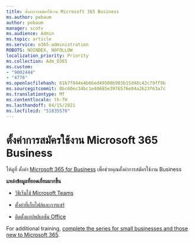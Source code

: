 ```yaml
---
title: ตั้งค่าการสมัครใช้งาน Microsoft 365 Business
ms.author: pebaum
author: pebaum
manager: scotv
ms.audience: Admin
ms.topic: article
ms.service: o365-administration
ROBOTS: NOINDEX, NOFOLLOW
localization_priority: Priority
ms.collection: Adm_O365
ms.custom:
- "9002444"
- "4776"
ms.openlocfilehash: 61b7f044e4b66ed49500b903b15d48c42c79ff9b
ms.sourcegitcommit: 8bc60ec34bc1e40685e3976576e04a2623f63a7c
ms.translationtype: MT
ms.contentlocale: th-TH
ms.lasthandoff: 04/15/2021
ms.locfileid: "51835578"
---
```

# <a name="set-up-a-microsoft-365-business-subscription"></a>ตั้งค่าการสมัครใช้งาน Microsoft 365 Business

ให้ดูที่ ตั้งค่า [Microsoft 365 for Business](https://docs.microsoft.com/microsoft-365/admin/setup/setup?view=o365-worldwide) เพื่อช่วยคุณตั้งค่าการสมัครใช้งาน Business 

**แหล่งข้อมูลที่ยอดเยี่ยมมากขึ้น**

- [วิธีเริ่มใช้ Microsoft Teams](https://docs.microsoft.com/microsoftteams/how-to-roll-out-teams?toc=%2Foffice365%2Fadmin%2Ftoc.json&bc=%2Foffice365%2Fadmin%2Fbreadcrumb%2Ftoc.json&view=o365-worldwide)

- [ตั้งค่าที่เก็บไฟล์และการแชร์](https://docs.microsoft.com/microsoft-365/admin/setup/set-up-file-storage-and-sharing?view=o365-worldwide)

- [ติดตั้งแอปพลิเคชัน Office](https://docs.microsoft.com/microsoft-365/admin/setup/install-applications?view=o365-worldwide)

For additional training, [complete the series for small businesses and those new to Microsoft 365](https://support.office.com/article/set-up-your-small-business-6ab4bbcd-79cf-4000-a0bd-d42ce4d12816).
